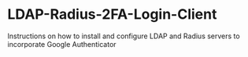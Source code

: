 # LDAP-Radius-2FA-Login-Client
Instructions on how to install and configure LDAP and Radius servers to incorporate Google Authenticator
